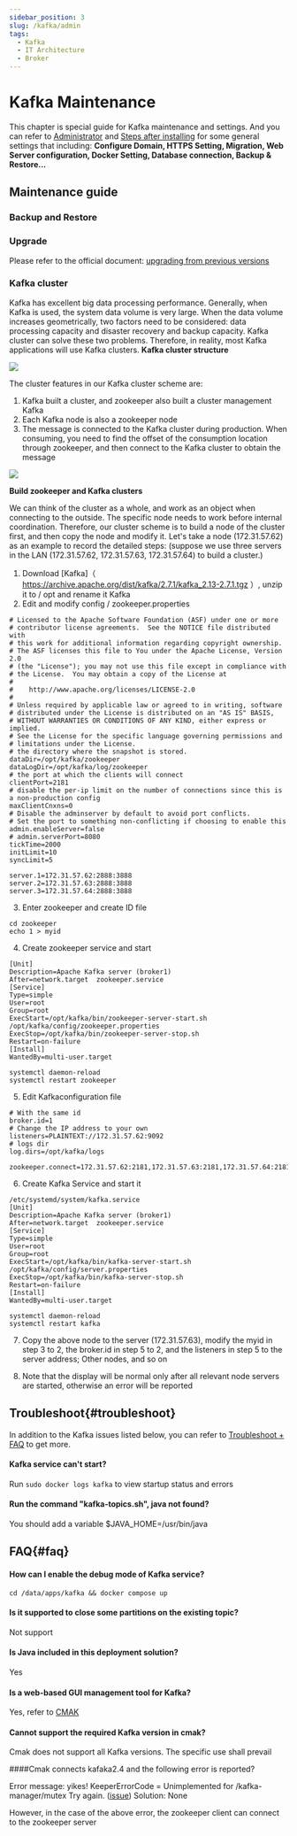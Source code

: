```yaml
---
sidebar_position: 3
slug: /kafka/admin
tags:
  - Kafka
  - IT Architecture
  - Broker
---
```


# Kafka Maintenance

This chapter is special guide for Kafka maintenance and settings. And you can refer to [Administrator](../administrator) and [Steps after installing](../install/setup) for some general settings that including: **Configure Domain, HTTPS Setting, Migration, Web Server configuration, Docker Setting, Database connection, Backup & Restore...**  

## Maintenance guide

### Backup and Restore   

### Upgrade

Please refer to the official document: [upgrading from previous versions](https://kafka.apache.org/documentation/#upgrade)

### Kafka cluster

Kafka has excellent big data processing performance. Generally, when Kafka is used, the system data volume is very large. When the data volume increases geometrically, two factors need to be considered: data processing capacity and disaster recovery and backup capacity. Kafka cluster can solve these two problems. Therefore, in reality, most Kafka applications will use Kafka clusters.
**Kafka cluster structure**

 ![](https://libs.websoft9.com/Websoft9/DocsPicture/zh/kafka/kafka-relation-websoft9.png)

The cluster features in our Kafka cluster scheme are:

1. Kafka built a cluster, and zookeeper also built a cluster management Kafka
2. Each Kafka node is also a zookeeper node
3. The message is connected to the Kafka cluster during production. When consuming, you need to find the offset of the consumption location through zookeeper, and then connect to the Kafka cluster to obtain the message

 ![](https://libs.websoft9.com/Websoft9/DocsPicture/zh/kafka/kafka-cluster1-websoft9.png)
  
**Build zookeeper and Kafka clusters**

We can think of the cluster as a whole, and work as an object when connecting to the outside. The specific node needs to work before internal coordination. Therefore, our cluster scheme is to build a node of the cluster first, and then copy the node and modify it.
Let's take a node (172.31.57.62) as an example to record the detailed steps: (suppose we use three servers in the LAN (172.31.57.62, 172.31.57.63, 172.31.57.64) to build a cluster.)

1. Download [Kafka]（ https://archive.apache.org/dist/kafka/2.7.1/kafka_2.13-2.7.1.tgz ）, unzip it to / opt and rename it Kafka
2. Edit and modify config / zookeeper.properties
```
# Licensed to the Apache Software Foundation (ASF) under one or more
# contributor license agreements.  See the NOTICE file distributed with
# this work for additional information regarding copyright ownership.
# The ASF licenses this file to You under the Apache License, Version 2.0
# (the "License"); you may not use this file except in compliance with
# the License.  You may obtain a copy of the License at
# 
#    http://www.apache.org/licenses/LICENSE-2.0
# 
# Unless required by applicable law or agreed to in writing, software
# distributed under the License is distributed on an "AS IS" BASIS,
# WITHOUT WARRANTIES OR CONDITIONS OF ANY KIND, either express or implied.
# See the License for the specific language governing permissions and
# limitations under the License.
# the directory where the snapshot is stored.
dataDir=/opt/kafka/zookeeper
dataLogDir=/opt/kafka/log/zookeeper
# the port at which the clients will connect
clientPort=2181
# disable the per-ip limit on the number of connections since this is a non-production config
maxClientCnxns=0
# Disable the adminserver by default to avoid port conflicts.
# Set the port to something non-conflicting if choosing to enable this
admin.enableServer=false
# admin.serverPort=8080
tickTime=2000
initLimit=10
syncLimit=5

server.1=172.31.57.62:2888:3888
server.2=172.31.57.63:2888:3888
server.3=172.31.57.64:2888:3888
```
3. Enter zookeeper and create ID file

```
cd zookeeper
echo 1 > myid
```

4. Create zookeeper service and start

```
[Unit]
Description=Apache Kafka server (broker1)
After=network.target  zookeeper.service
[Service]
Type=simple
User=root
Group=root
ExecStart=/opt/kafka/bin/zookeeper-server-start.sh /opt/kafka/config/zookeeper.properties
ExecStop=/opt/kafka/bin/zookeeper-server-stop.sh
Restart=on-failure
[Install]
WantedBy=multi-user.target
```

```
systemctl daemon-reload
systemctl restart zookeeper
```

5. Edit Kafkaconfiguration file

```
# With the same id
broker.id=1
# Change the IP address to your own
listeners=PLAINTEXT://172.31.57.62:9092
# logs dir
log.dirs=/opt/kafka/logs

zookeeper.connect=172.31.57.62:2181,172.31.57.63:2181,172.31.57.64:2181
```

6. Create Kafka Service and start it

```
/etc/systemd/system/kafka.service
[Unit]
Description=Apache Kafka server (broker1)
After=network.target  zookeeper.service
[Service]
Type=simple
User=root
Group=root
ExecStart=/opt/kafka/bin/kafka-server-start.sh /opt/kafka/config/server.properties
ExecStop=/opt/kafka/bin/kafka-server-stop.sh
Restart=on-failure
[Install]
WantedBy=multi-user.target
```

```
systemctl daemon-reload
systemctl restart kafka
```

7. Copy the above node to the server (172.31.57.63), modify the myid in step 3 to 2, the broker.id in step 5 to 2, and the listeners in step 5 to the server address; Other nodes, and so on

8. Note that the display will be normal only after all relevant node servers are started, otherwise an error will be reported
  
## Troubleshoot{#troubleshoot}

In addition to the Kafka issues listed below, you can refer to [Troubleshoot + FAQ](../troubleshoot) to get more.  
  
#### Kafka service can't start?

Run `sudo docker logs kafka` to view startup status and errors
  
#### Run the command "kafka-topics.sh", java not found?

You should add a variable $JAVA_HOME=/usr/bin/java

## FAQ{#faq}
  
#### How can I enable the debug mode of Kafka service?

```
cd /data/apps/kafka && docker compose up
```

#### Is it supported to close some partitions on the existing topic?

Not support
 
#### Is Java included in this deployment solution?

Yes
  
#### Is a web-based GUI management tool for Kafka?

Yes, refer to [CMAK](../kafka#kafka-guii)
  
#### Cannot support the required Kafka version in cmak?

Cmak does not support all Kafka versions. The specific use shall prevail

####Cmak connects kafaka2.4 and the following error is reported?

Error message: yikes! KeeperErrorCode = Unimplemented for /kafka-manager/mutex Try again. ([issue]( https://github.com/yahoo/CMAK/issues/748 ))
Solution: None

However, in the case of the above error, the zookeeper client can connect to the zookeeper server
